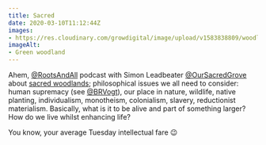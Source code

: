 ```yaml
---
title: Sacred
date: 2020-03-10T11:12:44Z
images:
- https://res.cloudinary.com/growdigital/image/upload/v1583838809/woodland-7nlOpIPPrpY.jpg
imageAlt:
- Green woodland
---
```


Ahem, [@RootsAndAll](https://twitter.com/RootsAndAll) podcast with Simon Leadbeater [@OurSacredGrove](https://twitter.com/OurSacredGrove) about [sacred woodlands](https://rootsandall.co.uk/portfolio-item/episode-50-sacred-woodlands-with-simon-leadbeater/); philosophical issues we all need to consider: human supremacy (see [@BRVogt](https://twitter.com/brvogt)), our place in nature, wildlife, native planting, individualism, monotheism, colonialism, slavery, reductionist materialism. Basically, what is it to be alive and part of something larger? How do we live whilst enhancing life? 

You know, your average Tuesday intellectual fare 😉
